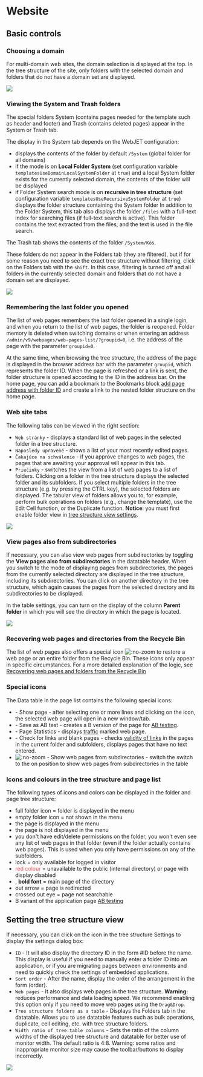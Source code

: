 # Website

## Basic controls

### Choosing a domain

For multi-domain web sites, the domain selection is displayed at the top. In the tree structure of the site, only folders with the selected domain and folders that do not have a domain set are displayed.

![](domain-select.png)

### Viewing the System and Trash folders

The special folders System (contains pages needed for the template such as header and footer) and Trash (contains deleted pages) appear in the System or Trash tab.

The display in the System tab depends on the WebJET configuration:
- displays the contents of the folder by default `/System` (global folder for all domains)
- if the mode is on **Local Folder System** (set configuration variable `templatesUseDomainLocalSystemFolder` at `true`) and a local System folder exists for the currently selected domain, the contents of the folder will be displayed
- if Folder System search mode is on **recursive in tree structure** (set configuration variable `templatesUseRecursiveSystemFolder` at `true`) displays the folder structure containing the System folder
In addition to the Folder System, this tab also displays the folder `/files` with a full-text index for searching files (if full-text search is active). This folder contains the text extracted from the files, and the text is used in the file search.

The Trash tab shows the contents of the folder `/System/Kôš`.

These folders do not appear in the Folders tab (they are filtered), but if for some reason you need to see the exact tree structure without filtering, click on the Folders tab with the `shift`. In this case, filtering is turned off and all folders in the currently selected domain and folders that do not have a domain set are displayed.

![](system-folder.png)

### Remembering the last folder you opened

The list of web pages remembers the last folder opened in a single login, and when you return to the list of web pages, the folder is reopened. Folder memory is deleted when switching domains or when entering an address `/admin/v9/webpages/web-pages-list/?groupid=0`, i.e. the address of the page with the parameter `groupid=0`.

At the same time, when browsing the tree structure, the address of the page is displayed in the browser address bar with the parameter `groupid`, which represents the folder ID. When the page is refreshed or a link is sent, the folder structure is opened according to the ID in the address bar. On the home page, you can add a bookmark to the Bookmarks block [add page address with folder ID](https://youtu.be/G5Ts04jSMX8) and create a link to the nested folder structure on the home page.

### Web site tabs

The following tabs can be viewed in the right section:
- `Web stránky` - displays a standard list of web pages in the selected folder in a tree structure.
- `Naposledy upravené` - shows a list of your most recently edited pages.
- `Čakajúce na schválenie` - if you approve changes to web pages, the pages that are awaiting your approval will appear in this tab.
- `Priečinky` - switches the view from a list of web pages to a list of folders. Clicking on a folder in the tree structure displays the selected folder and its subfolders. If you select multiple folders in the tree structure (e.g. by pressing the CTRL key), the selected folders are displayed. The tabular view of folders allows you to, for example, perform bulk operations on folders (e.g., change the template), use the Edit Cell function, or the Duplicate function. **Notice**: you must first enable folder view in [tree structure view settings](#nastavenie-zobrazenia-stromovej-štruktúry).

![](../../_media/changelog/2021q1/2021-13-awaiting-approve.png)

### View pages also from subdirectories

If necessary, you can also view web pages from subdirectories by toggling the **View pages also from subdirectories** in the datatable header. When you switch to the mode of displaying pages from subdirectories, the pages from the currently selected directory are displayed in the tree structure, including its subdirectories. You can click on another directory in the tree structure, which again causes the pages from the selected directory and its subdirectories to be displayed.

In the table settings, you can turn on the display of the column **Parent folder** in which you will see the directory in which the page is located.

![](recursive-list.png)

### Recovering web pages and directories from the Recycle Bin

The list of web pages also offers a special icon ![](recover-button.png ":no-zoom") to restore a web page or an entire folder from the Recycle Bin. These icons only appear in specific circumstances. For a more detailed explanation of the logic, see [Recovering web pages and folders from the Recycle Bin](./recover.md)

### Special icons

The Data table in the page list contains the following special icons:
- <i class="ti ti-eye fa-btn" role="presentation"></i> - Show page - after selecting one or more lines and clicking on the icon, the selected web page will open in a new window/tab.
- <i class="ti ti-a-b fa-btn" role="presentation"></i> - Save as AB test - creates a B version of the page for [AB testing](../apps/abtesting/README.md).
- <i class="ti ti-chart-line fa-btn" role="presentation"></i> - Page Statistics - displays [traffic](../apps/stat/README.md) marked web page.
- <i class="ti ti-link-off fa-btn" role="presentation"></i> - Check for links and blank pages - checks [validity of links](linkcheck.md) in the pages in the current folder and subfolders, displays pages that have no text entered.
- ![](icon-recursive.png ":no-zoom") - Show web pages from subdirectories - switch the switch to the on position to show web pages from subdirectories in the table

### Icons and colours in the tree structure and page list

The following types of icons and colors can be displayed in the folder and page tree structure:
- <i class="ti ti-folder-filled" role="presentation"></i> full folder icon = folder is displayed in the menu
- <i class="ti ti-folder" role="presentation"></i> empty folder icon = not shown in the menu
- <i class="ti ti-map-pin" role="presentation"></i> the page is displayed in the menu
- <i class="ti ti-map-pin-off" role="presentation"></i> the page is not displayed in the menu
- <i class="ti ti-folder-x" role="presentation"></i> you don't have edit/delete permissions on the folder, you won't even see any list of web pages in that folder (even if the folder actually contains web pages). This is used when you only have permissions on any of the subfolders.
- <i class="ti ti-lock" role="presentation"></i> lock = only available for logged in visitor
- <span style="color: #FF4B58">red colour</span> = unavailable to the public (internal directory) or page with display disabled
- <i class="ti ti-star"></i>, **bold font** = main page of the directory
- <i class="ti ti-external-link"></i> out arrow = page is redirected
- <i class="ti ti-eye-off"></i> crossed out eye = page not searchable
- <i class="ti ti-a-b"></i> B variant of the application page [AB testing](../apps/abtesting/README.md)

## Setting the tree structure view

If necessary, you can click on the icon in the tree structure <i class="ti ti-adjustments-horizontal"></i> Settings to display the settings dialog box:
- `ID` - It will also display the directory ID in the form #ID before the name. This display is useful if you need to manually enter a folder ID into an application, or if you are migrating pages between environments and need to quickly check the settings of embedded applications.
- `Sort order` - After the name, display the order of the arrangement in the form (order).
- `Web pages` - It also displays web pages in the tree structure. **Warning:** reduces performance and data loading speed. We recommend enabling this option only if you need to move web pages using the `Drag&Drop`.
- `Tree structure folders as a table` - Displays the Folders tab in the datatable. Allows you to use datatable features such as bulk operations, duplicate, cell editing, etc. with tree structure folders.
- `Width ratio of tree:table columns` - Sets the ratio of the column widths of the displayed tree structure and datatable for better use of monitor width. The default ratio is 4:8. Warning: some ratios and inappropriate monitor size may cause the toolbar/buttons to display incorrectly.

![](jstree-settings.png)

